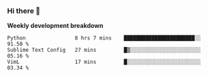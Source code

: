 ### Hi there 👋


**Weekly development breakdown**

<!--START_SECTION:waka-->
```text
Python                8 hrs 7 mins    ███████████████████████░░   91.50 % 
Sublime Text Config   27 mins         █▒░░░░░░░░░░░░░░░░░░░░░░░   05.16 % 
VimL                  17 mins         █░░░░░░░░░░░░░░░░░░░░░░░░   03.34 % 
```
<!--END_SECTION:waka-->
